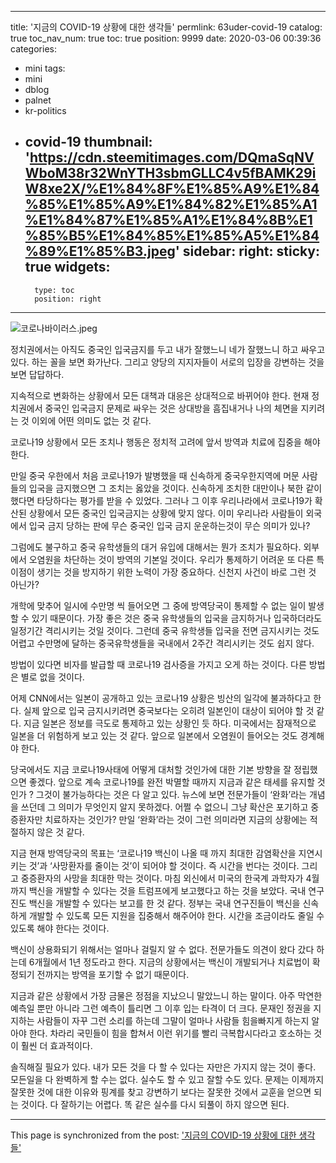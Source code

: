 
---
title: '지금의 COVID-19 상황에 대한 생각들'
permlink: 63uder-covid-19
catalog: true
toc_nav_num: true
toc: true
position: 9999
date: 2020-03-06 00:39:36
categories:
- mini
tags:
- mini
- dblog
- palnet
- kr-politics
- covid-19
thumbnail: 'https://cdn.steemitimages.com/DQmaSqNVWboM38r32WnYTH3sbmGLLC4v5fBAMK29iW8xe2X/%E1%84%8F%E1%85%A9%E1%84%85%E1%85%A9%E1%84%82%E1%85%A1%E1%84%87%E1%85%A1%E1%84%8B%E1%85%B5%E1%84%85%E1%85%A5%E1%84%89%E1%85%B3.jpeg'
sidebar:
    right:
        sticky: true
widgets:
    -
        type: toc
        position: right
---


![코로나바이러스.jpeg](https://cdn.steemitimages.com/DQmaSqNVWboM38r32WnYTH3sbmGLLC4v5fBAMK29iW8xe2X/%E1%84%8F%E1%85%A9%E1%84%85%E1%85%A9%E1%84%82%E1%85%A1%E1%84%87%E1%85%A1%E1%84%8B%E1%85%B5%E1%84%85%E1%85%A5%E1%84%89%E1%85%B3.jpeg)


정치권에서는 아직도 중국인 입국금지를 두고 내가 잘했느니 네가 잘했느니 하고 싸우고 있다. 하는 꼴을 보면 화가난다. 그리고 양당의 지지자들이 서로의 입장을 강변하는 것을 보면 답답하다.

지속적으로 변화하는 상황에서 모든 대책과 대응은 상대적으로 바뀌어야 한다. 현재 정치권에서 중국인 입국금지 문제로 싸우는 것은 상대방을 흠집내거나 나의 체면을 지키려는 것 이외에 어떤 의미도 없는 것 같다.

코로나19 상황에서 모든 조치나 행동은 정치적 고려에 앞서 방역과 치료에 집중을 해야 한다.

만일 중국 우한에서 처음 코로나19가 발병했을 때 신속하게 중국우한지역에 머문 사람들의 입국을 금지했으면 그 조치는 옳았을 것이다. 신속하게 조치한 대만이나 북한 같이 했다면 타당하다는 평가를 받을 수 있었다. 그러나 그 이후 우리나라에서 코로나19가 확산된 상황에서 모든 중국인 입국금지는 상황에 맞지 않다. 이미 우리나라 사람들이 외국에서 입국 금지 당하는 판에 무슨 중국인 입국 금지 운운하는것이 무슨 의미가 있나?

그럼에도 불구하고 중국 유학생들의 대거 유입에 대해서는 뭔가 조치가 필요하다. 외부에서 오염원을 차단하는 것이 방역의 기본일 것이다. 우리가 통제하기 어려운 또 다른 특이점이 생기는 것을 방지하기 위한 노력이 가장 중요하다. 신천지 사건이 바로 그런 것 아닌가?

개학에 맞추어 일시에 수만명 씩 들어오면 그 중에 방역당국이 통제할 수 없는 일이 발생할 수 있기 때문이다. 가장 좋은 것은 중국 유학생들의 입국을 금지하거나 입국하더라도 일정기간 격리시키는 것일 것이다. 그런데 중국 유학생들 입국을 전면 금지시키는 것도 어렵고 수만명에 달하는 중국유학생들을 국내에서 2주간 격리시키는 것도 쉽지 않다.

방법이 있다면 비자를 발급할 때 코로나19 검사증을 가지고 오게 하는 것이다. 다른 방법은 별로 없을 것이다.

어제 CNN에서는 일본이 공개하고 있는 코로나19 상황은 빙산의 일각에 불과하다고 한다. 실제 앞으로 입국 금지시키려면 중국보다는 오히려 일본인이 대상이 되어야 할 것 같다. 지금 일본은 정보를 극도로 통제하고 있는 상황인 듯 하다. 미국에서는 잠재적으로 일본을 더 위험하게 보고 있는 것 같다. 앞으로 일본에서 오염원이 들어오는 것도 경계해야 한다.

당국에서도 지금 코로나19사태에 어떻게 대처할 것인가에 대한 기본 방향을 잘 정립했으면 좋겠다. 앞으로 계속 코로나19를 완전 박멸할 때까지 지금과 같은 태세를 유지할 것인가 ? 그것이 불가능하다는 것은 다 알고 있다. 뉴스에 보면 전문가들이 ‘완화’라는 개념을 쓰던데 그 의미가 무엇인지 알지 못하겠다. 어쩔 수 없으니 그냥 확산은 포기하고 중증환자만 치료하자는 것인가? 만일 ‘완화’라는 것이 그런 의미라면 지금의 상황에는 적절하지 않은 것 같다.

지금 현재 방역당국의 목표는 ‘코로나19 백신이 나올 때 까지 최대한 감염확산을 지연시키는 것’과 ‘사망환자를 줄이는 것’이 되어야 할 것이다. 즉 시간을 번다는 것이다. 그리고 중증환자의 사망을 최대한 막는 것이다. 마침 외신에서 미국의 한국계 과학자가 4월 까지 백신을 개발할 수 있다는 것을 트럼프에게 보고했다고 하는 것을 보았다. 국내 연구진도 백신을 개발할 수 있다는 보고를 한 것 같다. 정부는 국내 연구진들이 백신을 신속하게 개발할 수 있도록 모든 지원을 집중해서 해주어야 한다. 시간을 조금이라도 줄일 수 있도록 해야 한다는 것이다.

백신이 상용화되기 위해서는 얼마나 걸릴지 알 수 없다. 전문가들도 의견이 왔다 갔다 하는데 6개월에서 1년 정도라고 한다. 지금의 상황에서는 백신이 개발되거나 치료법이 확정되기 전까지는 방역을 포기할 수 없기 때문이다.

지금과 같은 상황에서 가장 금물은 정점을 지났으니 말았느니 하는 말이다. 아주 막연한 예측일 뿐만 아니라 그런 예측이 틀리면 그 이후 입는 타격이 더 크다. 문재인 정권을 지지하는 사람들이 자꾸 그런 소리를 하는데 그말이 얼마나 사람들 힘을빠지게 하는지 알아야 한다. 차라리 국민들이 힘을 합쳐서 이런 위기를 빨리 극복합시다라고 호소하는 것이 훨씬 더 효과적이다.

솔직해질 필요가 있다. 내가 모든 것을 다 할 수 있다는 자만은 가지지 않는 것이 좋다. 모든일을 다 완벽하게 할 수는 없다. 실수도 할 수 있고 잘할 수도 있다. 문제는 이제까지 잘못한 것에 대한 이유와 핑계를 찾고 강변하기 보다는 잘못한 것에서 교훈을 얻으면 되는 것이다. 다 잘하기는 어렵다. 똑 같은 실수를 다시 되풀이 하지 않으면 된다.

- - -

This page is synchronized from the post: ['지금의 COVID-19 상황에 대한 생각들'](https://steemit.com/@oldstone/63uder-covid-19)
